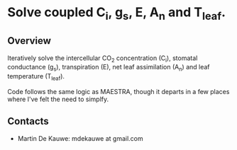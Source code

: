 # Solve coupled C<sub>i</sub>, g<sub>s</sub>, E, A<sub>n</sub> and T<sub>leaf</sub>.

## Overview ##
Iteratively solve the intercellular CO<sub>2</sub> concentration (C<sub>i</sub>), stomatal conductance (g<sub>s</sub>), transpiration (E), net leaf assimilation (A<sub>n</sub>) and leaf temperature (T<sub>leaf</sub>).

Code follows the same logic as MAESTRA, though it departs in a few places where I've felt the need to simplfy.

## Contacts
- Martin De Kauwe: mdekauwe at gmail.com

